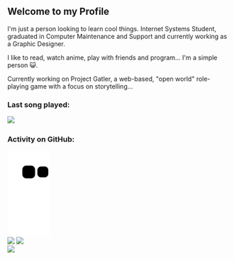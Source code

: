 ## Welcome to my Profile

I'm just a person looking to learn cool things. Internet Systems Student, graduated in Computer Maintenance and Support and currently working as a Graphic Designer.

I like to read, watch anime, play with friends and program... I'm a simple person :smiley_cat:.

Currently working on Project Gatler, a web-based, "open world" role-playing game with a focus on storytelling...

### Last song played:
<img src="https://spotify-github-profile.vercel.app/api/view?uid=qd2tk4ozstw4tr5m0scksklhq&cover_image=true&theme=novatorem&bar_color=53b14f&bar_color_cover=true">

### Activity on GitHub:
<img src="https://github.com/Tamicktom/Tamicktom/blob/output/github-contribution-grid-snake.svg">
<div>
<img src=https://github-readme-stats.vercel.app/api?username=Tamicktom&show_icons=true&hide_border=true&count_private=true&theme=github_dark&hide=stars,prs,issues,contribs&/>
<img src=https://github-readme-stats.vercel.app/api/top-langs/?username=Tamicktom&show_icons=true&hide_border=true&count_private=true&theme=github_dark&layout=compact&/> 
</div>
<img src="https://count.getloli.com/get/@:Tamicktom?theme=gelbooru">
